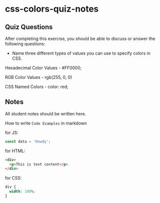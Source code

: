 # css-colors-quiz-notes

## Quiz Questions

After completing this exercise, you should be able to discuss or answer the following questions:

- Name three different types of values you can use to specify colors in CSS.

Hexadecimal Color Values - #FF0000;

RGB Color Values - rgb(255, 0, 0)

CSS Named Colors - color: red;

## Notes

All student notes should be written here.

How to write `Code Examples` in markdown

for JS:

```javascript
const data = 'Howdy';
```

for HTML:

```html
<div>
  <p>This is text content</p>
</div>
```

for CSS:

```css
div {
  width: 100%;
}
```
